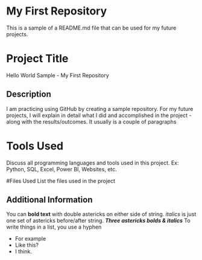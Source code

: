 # My First Repository
This is a sample of a README.md file that can be used for my future projects. 

# Project Title
Hello World Sample - My First Repository

## Description
I am practicing using GitHub by creating a sample repository. For my future projects, I will explain in detail what I did and accomplished in the project - along with the results/outcomes. It usually is a couple of paragraphs

# Tools Used
Discuss all programming languages and tools used in this project. Ex: Python, SQL, Excel, Power BI, Websites, etc.

#Files Used
List the files used in the project

## Additional Information
You can **bold text** with double astericks on either side of string. *italics* is just one set of astericks before/after string. ***Three astericks bolds & italics***
To write things in a list, you use a hyphen
- For example
- Like this?
- I think.
